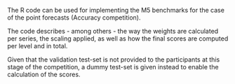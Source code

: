 The R code can be used for implementing the M5 benchmarks for the case of the point forecasts (Accuracy competition).

The code describes - among others - the way the weights are calculated per series, the scaling applied, as well as how the final scores are computed per level and in total.

Given that the validation test-set is not provided to the participants at this stage of the competition, a dummy test-set is given instead to enable the calculation of the scores.
